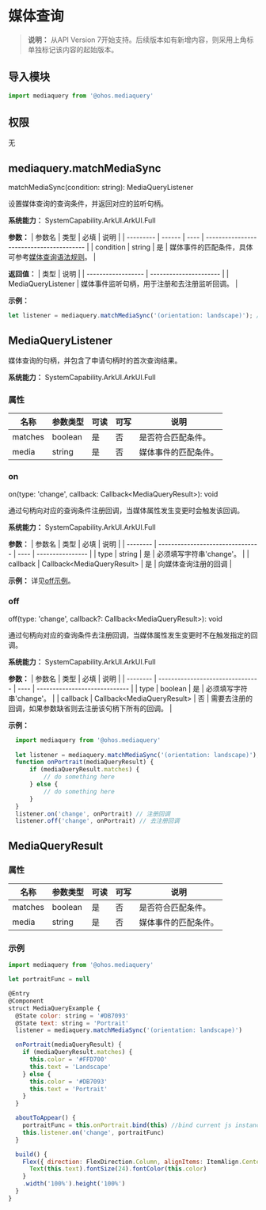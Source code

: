 # 媒体查询

> **说明：**
> 从API Version 7开始支持。后续版本如有新增内容，则采用上角标单独标记该内容的起始版本。


## 导入模块

```js
import mediaquery from '@ohos.mediaquery'
```


## 权限

无


## mediaquery.matchMediaSync

matchMediaSync(condition: string): MediaQueryListener

设置媒体查询的查询条件，并返回对应的监听句柄。

**系统能力：** SystemCapability.ArkUI.ArkUI.Full

**参数：** 
| 参数名       | 类型     | 必填   | 说明                                       |
| --------- | ------ | ---- | ---------------------------------------- |
| condition | string | 是    | 媒体事件的匹配条件，具体可参考[媒体查询语法规则](../../ui/ui-ts-layout-mediaquery.md#媒体查询条件语法规则)。 |

**返回值：** 
| 类型                 | 说明                     |
| ------------------ | ---------------------- |
| MediaQueryListener | 媒体事件监听句柄，用于注册和去注册监听回调。 |

**示例：** 
  ```js
let listener = mediaquery.matchMediaSync('(orientation: landscape)'); //监听横屏事件
  ```


## MediaQueryListener

媒体查询的句柄，并包含了申请句柄时的首次查询结果。

**系统能力：** SystemCapability.ArkUI.ArkUI.Full

### 属性

| 名称      | 参数类型    | 可读   | 可写   | 说明         |
| ------- | ------- | ---- | ---- | ---------- |
| matches | boolean | 是    | 否    | 是否符合匹配条件。  |
| media   | string  | 是    | 否    | 媒体事件的匹配条件。 |


### on

on(type: 'change', callback: Callback&lt;MediaQueryResult&gt;): void

通过句柄向对应的查询条件注册回调，当媒体属性发生变更时会触发该回调。

**系统能力：** SystemCapability.ArkUI.ArkUI.Full

**参数：** 
| 参数名      | 类型                               | 必填   | 说明               |
| -------- | -------------------------------- | ---- | ---------------- |
| type     | string                           | 是    | 必须填写字符串'change'。 |
| callback | Callback&lt;MediaQueryResult&gt; | 是    | 向媒体查询注册的回调       |

**示例：** 
  详见[off示例](#off)。


### off

off(type: 'change', callback?: Callback&lt;MediaQueryResult&gt;): void

通过句柄向对应的查询条件去注册回调，当媒体属性发生变更时不在触发指定的回调。

**系统能力：** SystemCapability.ArkUI.ArkUI.Full

**参数：** 
| 参数名      | 类型                               | 必填   | 说明                            |
| -------- | -------------------------------- | ---- | ----------------------------- |
| type     | boolean                          | 是    | 必须填写字符串'change'。              |
| callback | Callback&lt;MediaQueryResult&gt; | 否    | 需要去注册的回调，如果参数缺省则去注册该句柄下所有的回调。 |

**示例：** 
  ```js
    import mediaquery from '@ohos.mediaquery'
    
    let listener = mediaquery.matchMediaSync('(orientation: landscape)'); //监听横屏事件
    function onPortrait(mediaQueryResult) {
        if (mediaQueryResult.matches) {
            // do something here
        } else {
            // do something here
        }
    }
    listener.on('change', onPortrait) // 注册回调
    listener.off('change', onPortrait) // 去注册回调
  ```


## MediaQueryResult


### 属性

| 名称      | 参数类型    | 可读   | 可写   | 说明         |
| ------- | ------- | ---- | ---- | ---------- |
| matches | boolean | 是    | 否    | 是否符合匹配条件。  |
| media   | string  | 是    | 否    | 媒体事件的匹配条件。 |


### 示例

```js
import mediaquery from '@ohos.mediaquery'

let portraitFunc = null

@Entry
@Component
struct MediaQueryExample {
  @State color: string = '#DB7093'
  @State text: string = 'Portrait'
  listener = mediaquery.matchMediaSync('(orientation: landscape)')

  onPortrait(mediaQueryResult) {
    if (mediaQueryResult.matches) {
      this.color = '#FFD700'
      this.text = 'Landscape'
    } else {
      this.color = '#DB7093'
      this.text = 'Portrait'
    }
  }

  aboutToAppear() {
    portraitFunc = this.onPortrait.bind(this) //bind current js instance
    this.listener.on('change', portraitFunc)
  }

  build() {
    Flex({ direction: FlexDirection.Column, alignItems: ItemAlign.Center, justifyContent: FlexAlign.Center }) {
      Text(this.text).fontSize(24).fontColor(this.color)
    }
    .width('100%').height('100%')
  }
}
```